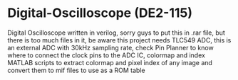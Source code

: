 # Digital-Oscilloscope (DE2-115)
Digital Oscilloscope written in verilog,
 sorry guys to put this in .rar file, but there is too much files in it, be aware this
 project needs TLC549 ADC, this is an external ADC with 30kHz sampling rate, check Pin Planner to know where to connect
 the clock pins to the ADC IC, colormap and index MATLAB scripts to extract colormap and pixel index of any image and 
 convert them to mif files to use as a ROM table
